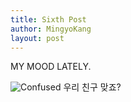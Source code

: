 ```yaml
---
title: Sixth Post
author: MingyoKang
layout: post
---
```


MY MOOD LATELY.

<p><span class="image fit"><img src="{{ 'assets/images/mood.gif' | relative_url }}" alt="Confused" /></span>
우리 친구 맞죠?</p>


